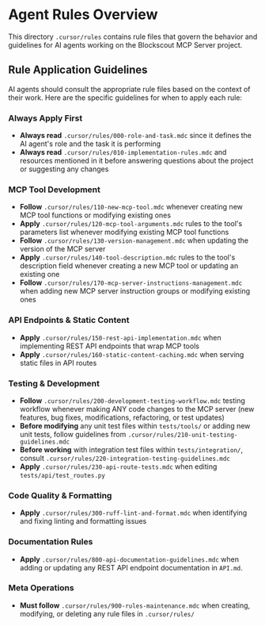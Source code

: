 # Agent Rules Overview

This directory `.cursor/rules` contains rule files that govern the behavior and guidelines for AI agents working on the Blockscout MCP Server project.

## Rule Application Guidelines

AI agents should consult the appropriate rule files based on the context of their work. Here are the specific guidelines for when to apply each rule:

### Always Apply First

- **Always read** `.cursor/rules/000-role-and-task.mdc` since it defines the AI agent's role and the task it is performing
- **Always read** `.cursor/rules/010-implementation-rules.mdc` and resources mentioned in it before answering questions about the project or suggesting any changes

### MCP Tool Development

- **Follow** `.cursor/rules/110-new-mcp-tool.mdc` whenever creating new MCP tool functions or modifying existing ones
- **Apply** `.cursor/rules/120-mcp-tool-arguments.mdc` rules to the tool's parameters list whenever modifying existing MCP tool functions
- **Follow** `.cursor/rules/130-version-management.mdc` when updating the version of the MCP server
- **Apply** `.cursor/rules/140-tool-description.mdc` rules to the tool's description field whenever creating a new MCP tool or updating an existing one
- **Follow** `.cursor/rules/170-mcp-server-instructions-management.mdc` when adding new MCP server instruction groups or modifying existing ones

### API Endpoints & Static Content

- **Apply** `.cursor/rules/150-rest-api-implementation.mdc` when implementing REST API endpoints that wrap MCP tools
- **Apply** `.cursor/rules/160-static-content-caching.mdc` when serving static files in API routes

### Testing & Development

- **Follow** `.cursor/rules/200-development-testing-workflow.mdc` testing workflow whenever making ANY code changes to the MCP server (new features, bug fixes, modifications, refactoring, or test updates)
- **Before modifying** any unit test files within `tests/tools/` or adding new unit tests, follow guidelines from `.cursor/rules/210-unit-testing-guidelines.mdc`
- **Before working** with integration test files within `tests/integration/`, consult `.cursor/rules/220-integration-testing-guidelines.mdc`
- **Apply** `.cursor/rules/230-api-route-tests.mdc` when editing `tests/api/test_routes.py`

### Code Quality & Formatting

- **Apply** `.cursor/rules/300-ruff-lint-and-format.mdc` when identifying and fixing linting and formatting issues

### Documentation Rules

- **Apply** `.cursor/rules/800-api-documentation-guidelines.mdc` when adding or updating any REST API endpoint documentation in `API.md`.

### Meta Operations

- **Must follow** `.cursor/rules/900-rules-maintenance.mdc` when creating, modifying, or deleting any rule files in `.cursor/rules/`
